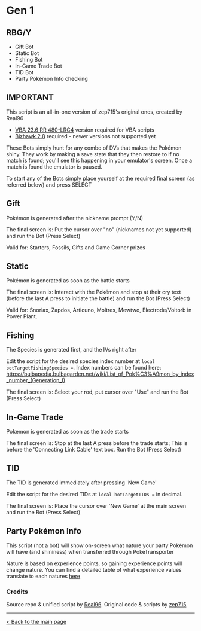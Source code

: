 # Gen 1
## RBG/Y
* Gift Bot
* Static Bot
* Fishing Bot
* In-Game Trade Bot
* TID Bot
* Party Pokémon Info checking

## IMPORTANT
This script is an all-in-one version of zep715's original ones, created by Real96
* [VBA 23.6 RR 480-LRC4](https://github.com/TASEmulators/vba-rerecording/releases/tag/480LRC4) version required for VBA scripts
* [Bizhawk 2.8](https://github.com/TASEmulators/BizHawk/releases/tag/2.8) required - newer versions not supported yet

These Bots simply hunt for any combo of DVs that makes the Pokémon shiny. They work by making a save state that they then restore to if no match is found; you'll see this happening in your emulator's screen. Once a match is found the emulator is paused.

To start any of the Bots simply place yourself at the required final screen (as referred below) and press SELECT

## Gift
Pokémon is generated after the nickname prompt (Y/N)

The final screen is: Put the cursor over "no" (nicknames not yet supported) and run the Bot (Press Select)

Valid for: Starters, Fossils, Gifts and Game Corner prizes

## Static
Pokémon is generated as soon as the battle starts

The final screen is: Interact with the Pokémon and stop at their cry text (before the last A press to initiate the battle) and run the Bot (Press Select)

Valid for: Snorlax, Zapdos, Articuno, Moltres, Mewtwo, Electrode/Voltorb in Power Plant.

## Fishing
The Species is generated first, and the IVs right after

Edit the script for the desired species index number at ``local botTargetFishingSpecies =``. Index numbers can be found here: https://bulbapedia.bulbagarden.net/wiki/List_of_Pok%C3%A9mon_by_index_number_(Generation_I)

The final screen is: Select your rod, put cursor over "Use" and run the Bot (Press Select)

## In-Game Trade

Pokemon is generated as soon as the trade starts

The final screen is: Stop at the last A press before the trade starts; This is before the 'Connecting Link Cable' text box. Run the Bot (Press Select)

## TID
The TID is generated immediately after pressing 'New Game'

Edit the script for the desired TIDs at ``local botTargetTIDs =`` in decimal.

The final screen is: Place the cursor over 'New Game' at the main screen and run the Bot (Press Select)

## Party Pokémon Info
This script (not a bot) will show on-screen what nature your party Pokémon will have (and shininess) when transferred through PokéTransporter

Nature is based on experience points, so gaining experience points will change nature. You can find a detailed table of what experience values translate to each natures [here](https://www.pokemonrng.com/misc-3ds-transporter-nature-tables)

### Credits
Source repo &amp; unified script by [Real96](https://github.com/Real96/PokeLua/tree/main/Gen%201). Original code &amp; scripts by [zep715](https://github.com/zep715/rbylua)

***
[< Back to the main page](https://github.com/Wi-Fi-Labs/PokeRNG-LuaScripts)